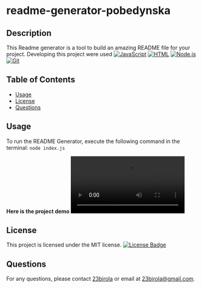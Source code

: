 # readme-generator-pobedynska

## Description

This Readme generator is a tool to build an amazing README file for your project.
Developing this project were used [![JavaScript](https://img.shields.io/badge/JavaScript-ES6-yellow)](https://developer.mozilla.org/en-US/docs/Web/JavaScript)
[![HTML](https://img.shields.io/badge/HTML-5-orange)](https://developer.mozilla.org/en-US/docs/Web/HTML)
[![Node.js](https://img.shields.io/badge/Node.js-v14-green)](https://nodejs.org/)
[![Git](https://img.shields.io/badge/Git-v2.32-blue)](https://git-scm.com/)

## Table of Contents

- [Usage](#usage)
- [License](#license)
- [Questions](#questions)

## Usage

To run the README Generator, execute the following command in the terminal: `node index.js`

**Here is the project demo**
![readme generator](/video/demo-1.mp4)

## License

This project is licensed under the MIT license. [![License Badge](https://img.shields.io/badge/License-MIT-blue.svg)](https://opensource.org/licenses/MIT)

## Questions

For any questions, please contact [23birola](https://github.com/23birola) or email at 23birola@gmail.com.
